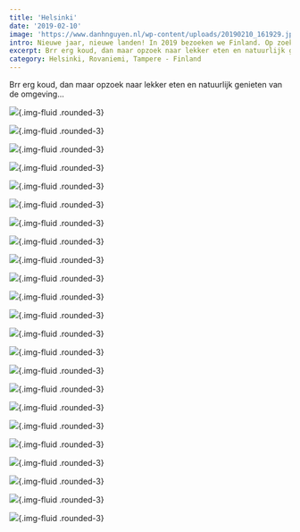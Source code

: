 ```yaml
---
title: 'Helsinki'
date: '2019-02-10'
image: 'https://www.danhnguyen.nl/wp-content/uploads/20190210_161929.jpg'
intro: Nieuwe jaar, nieuwe landen! In 2019 bezoeken we Finland. Op zoek naar Santa Claus in de Santa Village en het noorderlicht bekijken in Rovaniemi.
excerpt: Brr erg koud, dan maar opzoek naar lekker eten en natuurlijk genieten van de omgeving...
category: Helsinki, Rovaniemi, Tampere - Finland
---
```


Brr erg koud, dan maar opzoek naar lekker eten en natuurlijk genieten van de omgeving...

![](https://www.danhnguyen.nl/wp-content/uploads/DSC05570-700x394.jpg){.img-fluid .rounded-3}

![](https://www.danhnguyen.nl/wp-content/uploads/DSC05574-700x394.jpg){.img-fluid .rounded-3}

![](https://www.danhnguyen.nl/wp-content/uploads/DSC05575-700x394.jpg){.img-fluid .rounded-3}

![](https://www.danhnguyen.nl/wp-content/uploads/20190209_101239-700x394.jpg){.img-fluid .rounded-3}

![](https://www.danhnguyen.nl/wp-content/uploads/20190209_101626-700x394.jpg){.img-fluid .rounded-3}

![](https://www.danhnguyen.nl/wp-content/uploads/20190209_104620-700x394.jpg){.img-fluid .rounded-3}

![](https://www.danhnguyen.nl/wp-content/uploads/20190209_123814-700x394.jpg){.img-fluid .rounded-3}

![](https://www.danhnguyen.nl/wp-content/uploads/DSC05588-700x394.jpg){.img-fluid .rounded-3}

![](https://www.danhnguyen.nl/wp-content/uploads/DSC05590-700x394.jpg){.img-fluid .rounded-3}

![](https://www.danhnguyen.nl/wp-content/uploads/DSC05593-700x394.jpg){.img-fluid .rounded-3}

![](https://www.danhnguyen.nl/wp-content/uploads/20190209_145805-700x394.jpg){.img-fluid .rounded-3}

![](https://www.danhnguyen.nl/wp-content/uploads/20190209_101127-700x394.jpg){.img-fluid .rounded-3}

![](https://www.danhnguyen.nl/wp-content/uploads/20190209_144304-700x394.jpg){.img-fluid .rounded-3}

![](https://www.danhnguyen.nl/wp-content/uploads/20190210_101440-700x394.jpg){.img-fluid .rounded-3}

![](https://www.danhnguyen.nl/wp-content/uploads/20190210_120255-700x394.jpg){.img-fluid .rounded-3}

![](https://www.danhnguyen.nl/wp-content/uploads/20190210_121047-700x394.jpg){.img-fluid .rounded-3}

![](https://www.danhnguyen.nl/wp-content/uploads/20190209_123959-700x394.jpg){.img-fluid .rounded-3}

![](https://www.danhnguyen.nl/wp-content/uploads/20190209_124137-700x394.jpg){.img-fluid .rounded-3}

![](https://www.danhnguyen.nl/wp-content/uploads/20190210_161929-700x394.jpg){.img-fluid .rounded-3}

![](https://www.danhnguyen.nl/wp-content/uploads/20190210_162726-700x394.jpg){.img-fluid .rounded-3}

![](https://www.danhnguyen.nl/wp-content/uploads/DSC05644-700x394.jpg){.img-fluid .rounded-3}

![](https://www.danhnguyen.nl/wp-content/uploads/20190210_183613-e1552846286733-700x1005.jpg){.img-fluid .rounded-3}

![](https://www.danhnguyen.nl/wp-content/uploads/20190210_183616-e1552846306971-700x1244.jpg){.img-fluid .rounded-3}
